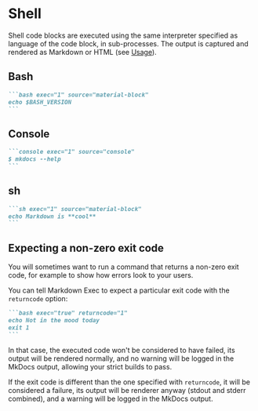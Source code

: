# Shell

Shell code blocks are executed using the same interpreter specified
as language of the code block, in sub-processes. The output is captured
and rendered as Markdown or HTML (see [Usage](../#html-vs-markdown)).

## Bash

````md exec="1" source="tabbed-left" tabs="Markdown|Rendered"
```bash exec="1" source="material-block"
echo $BASH_VERSION
```
````

## Console

````md exec="1" source="tabbed-left" tabs="Markdown|Rendered"
```console exec="1" source="console"
$ mkdocs --help
```
````

## sh

````md exec="1" source="tabbed-left" tabs="Markdown|Rendered"
```sh exec="1" source="material-block"
echo Markdown is **cool**
```
````

## Expecting a non-zero exit code

You will sometimes want to run a command
that returns a non-zero exit code,
for example to show how errors look to your users.

You can tell Markdown Exec to expect
a particular exit code with the `returncode` option:

````md
```bash exec="true" returncode="1"
echo Not in the mood today
exit 1
```
````

In that case, the executed code won't be considered
to have failed, its output will be rendered normally,
and no warning will be logged in the MkDocs output,
allowing your strict builds to pass.

If the exit code is different than the one specified
with `returncode`, it will be considered a failure,
its output will be renderer anyway (stdout and stderr combined),
and a warning will be logged in the MkDocs output.
